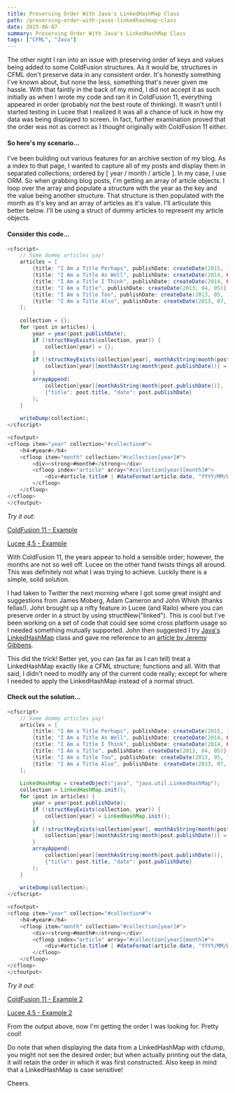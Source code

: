 ```yaml
---
title: Preserving Order With Java's LinkedHashMap Class
path: /preserving-order-with-javas-linkedhashmap-class
date: 2015-06-07
summary: Preserving Order With Java's LinkedHashMap Class
tags: ["CFML", "Java"]
---
```


The other night I ran into an issue with preserving order of keys and values being added to some ColdFusion structures. As it would be, structures in CFML don't preserve data in any consistent order. It's honestly something I've known about, but none the less, something that's never given me hassle. With that faintly in the back of my mind, I did not accept it as such initially as when I wrote my code and ran it in ColdFusion 11, everything appeared in order (probably not the best route of thinking). It wasn't until I started testing in Lucee that I realized it was all a chance of luck in how my data was being displayed to screen. In fact, further examination proved that the order was not as correct as I thought originally with ColdFusion 11 either.

#### So here's my scenario...

I've been building out various features for an archive section of my blog. As a index to that page, I wanted to capture all of my posts and display them in separated collections; ordered by [ year / month / article ]. In my case, I use ORM. So when grabbing blog posts, I'm getting an array of article objects. I loop over the array and populate a structure with the year as the key and the value being another structure. That structure is then populated with the month as it's key and an array of articles as it's value. I'll articulate this better below. I'll be using a struct of dummy articles to represent my article objects.

#### Consider this code...

```java
<cfscript>
	// Some dummy articles yay!
	articles = [
		{title: "I Am a Title Perhaps", publishDate: createDate(2015, 11, 08)},
		{title: "I Am a Title As Well", publishDate: createDate(2014, 08, 15)},
		{title: "I Am a Title I Think", publishDate: createDate(2014, 09, 25)},
		{title: "I Am a Title", publishDate: createDate(2013, 04, 05)},
		{title: "I Am a Title Too", publishDate: createDate(2013, 05, 17)},
		{title: "I Am a Title Also", publishDate: createDate(2013, 07, 02)}
	];
	
	collection = {};
	for (post in articles) {
		year = year(post.publishDate);
		if (!structKeyExists(collection, year)) {
			collection[year] = {};
		}
		if (!structKeyExists(collection[year], monthAsString(month(post.publishDate)))) {
			collection[year][monthAsString(month(post.publishDate))] = [];
		}
		arrayAppend(
			collection[year][monthAsString(month(post.publishDate))],
			{"title": post.title, "date": post.publishDate}
		);
	}
	
	writeDump(collection);
</cfscript>

<cfoutput>
<cfloop item="year" collection="#collection#">
	<h4>#year#</h4>
	<cfloop item="month" collection="#collection[year]#">
		<div><strong>#month#</strong></div>
		<cfloop index="article" array="#collection[year][month]#">
		    <div>#article.title# | #dateFormat(article.date, "YYYY/MM/DD")#</div>
		</cfloop>
	</cfloop>
</cfloop>
</cfoutput>
```

*Try it out:*

[ColdFusion 11 - Example](http://trycf.com/editor/gist/6d678f1a7800423a9484/acf11)

[Lucee 4.5 - Example](http://trycf.com/editor/gist/6d678f1a7800423a9484/lucee)

With ColdFusion 11, the years appear to hold a sensible order; however, the months are not so well off. Lucee on the other hand twists things all around. This was definitely not what I was trying to achieve. Luckily there is a simple, solid solution.

I had taken to Twitter the next morning where I got some great insight and suggestions from James Moberg, Adam Cameron and John Whish (thanks fellas!). John brought up a nifty feature in Lucee (and Railo) where you can preserve order in a struct by using structNew("linked"). This is cool but I've been working on a set of code that could see some cross platform usage so I needed something mutually supported. John then suggested I try [Java's LinkedHashMap](https://docs.oracle.com/javase/8/docs/api/java/util/LinkedHashMap.html) class and gave me reference to an [article by Jeremy Gibbens](http://www.aftergeek.com/2010/03/preserving-structure-sort-order-in.html).

This did the trick! Better yet, you can (as far as I can tell) treat a LinkedHashMap exactly like a CFML structure; functions and all. With that said, I didn't need to modify any of the current code really; except for where I needed to apply the LinkedHashMap instead of a normal struct.

#### Check out the solution...

```java
<cfscript>
	// Some dummy articles yay!
	articles = [
		{title: "I Am a Title Perhaps", publishDate: createDate(2015, 11, 08)},
		{title: "I Am a Title As Well", publishDate: createDate(2014, 08, 15)},
		{title: "I Am a Title I Think", publishDate: createDate(2014, 09, 25)},
		{title: "I Am a Title", publishDate: createDate(2013, 04, 05)},
		{title: "I Am a Title Too", publishDate: createDate(2013, 05, 17)},
		{title: "I Am a Title Also", publishDate: createDate(2013, 07, 02)}
	];
	
	LinkedHashMap = createObject("java", "java.util.LinkedHashMap");
	collection = LinkedHashMap.init();
	for (post in articles) {
		year = year(post.publishDate);
		if (!structKeyExists(collection, year)) {
			collection[year] = LinkedHashMap.init();
		}
		if (!structKeyExists(collection[year], monthAsString(month(post.publishDate)))) {
			collection[year][monthAsString(month(post.publishDate))] = [];
		}
		arrayAppend(
			collection[year][monthAsString(month(post.publishDate))],
			{"title": post.title, "date": post.publishDate}
		);
	}
	
	writeDump(collection);
</cfscript>

<cfoutput>
<cfloop item="year" collection="#collection#">
	<h4>#year#</h4>
	<cfloop item="month" collection="#collection[year]#">
		<div><strong>#month#</strong></div>
		<cfloop index="article" array="#collection[year][month]#">
		    <div>#article.title# | #dateFormat(article.date, "YYYY/MM/DD")#</div>
		</cfloop>
	</cfloop>
</cfloop>
</cfoutput>
```

*Try it out:*

[ColdFusion 11 - Example 2](http://trycf.com/editor/gist/3c2e508e8b5fcd05a66c/acf11)

[Lucee 4.5 - Example 2](http://trycf.com/editor/gist/3c2e508e8b5fcd05a66c/lucee)

From the output above, now I'm getting the order I was looking for. Pretty cool!

Do note that when displaying the data from a LinkedHashMap with cfdump, you might not see the desired order; but when actually printing out the data, it will retain the order in which it was first constructed. Also keep in mind that a LinkedHashMap is case sensitive!

Cheers.